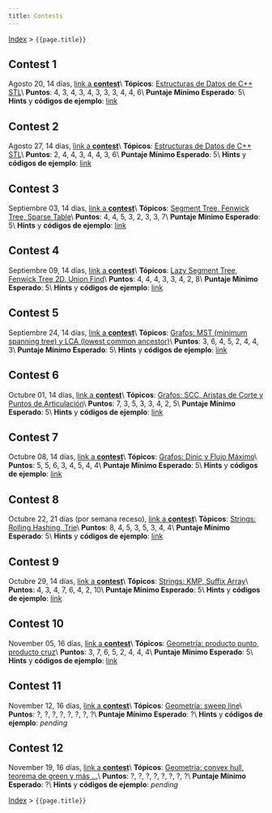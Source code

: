 ```yaml
---
title: Contests
---
```


[Index](index) > ```{{page.title}}```

## Contest 1
Agosto 20, 14 días, [link a **contest**](https://vjudge.net/contest/454536)\\
**Tópicos**: [Estructuras de Datos de C++ STL](resources/data_structures)\\
**Puntos**: 4, 3, 4, 3, 4, 3, 3, 3, 4, 4, 6\\
**Puntaje Mínimo Esperado**: 5\\
**Hints** y **códigos de ejemplo**: [link](hints/contest1)

## Contest 2
Agosto 27, 14 días, [link a **contest**](https://vjudge.net/contest/455777)\\
**Tópicos**: [Estructuras de Datos de C++ STL](resources/data_structures)\\
**Puntos**: 2, 4, 4, 3, 4, 4, 3, 6\\
**Puntaje Mínimo Esperado**: 5\\
**Hints** y **códigos de ejemplo**: [link](hints/contest2)

## Contest 3
Septiembre 03, 14 días, [link a **contest**](https://vjudge.net/contest/456616)\\
**Tópicos**: [Segment Tree, Fenwick Tree, Sparse Table](resources/data_structures)\\
**Puntos**: 4, 4, 5, 3, 2, 3, 3, 7\\
**Puntaje Mínimo Esperado**: 5\\
**Hints** y **códigos de ejemplo**: [link](hints/contest3)

## Contest 4
Septiembre 09, 14 días, [link a **contest**](https://vjudge.net/contest/457527)\\
**Tópicos**: [Lazy Segment Tree, Fenwick Tree 2D, Union Find](resources/data_structures)\\
**Puntos**: 4, 4, 4, 3, 3, 4, 2, 8\\
**Puntaje Mínimo Esperado**: 5\\
**Hints** y **códigos de ejemplo**: [link](hints/contest4)

## Contest 5
Septiembre 24, 14 días, [link a **contest**](https://vjudge.net/contest/459343)\\
**Tópicos**: [Grafos: MST (minimum spanning tree) y LCA (lowest common ancestor)](resources/graphs)\\
**Puntos**: 3, 6, 4, 5, 2, 4, 4, 3\\
**Puntaje Mínimo Esperado**: 5\\
**Hints** y **códigos de ejemplo**: [link](hints/contest5)

## Contest 6
Octubre 01, 14 días, [link a **contest**](https://vjudge.net/contest/460325)\\
**Tópicos**: [Grafos: SCC, Aristas de Corte y Puntos de Articulación](resources/graphs)\\
**Puntos**: 7, 3, 5, 3, 3, 4, 2, 5\\
**Puntaje Mínimo Esperado**: 5\\
**Hints** y **códigos de ejemplo**: [link](hints/contest6)

## Contest 7
Octubre 08, 14 días, [link a **contest**](https://vjudge.net/contest/461489)\\
**Tópicos**: [Grafos: Dinic y Flujo Máximo](resources/graphs)\\
**Puntos**: 5, 5, 6, 3, 4, 5, 4, 4\\
**Puntaje Mínimo Esperado**: 5\\
**Hints** y **códigos de ejemplo**: [link](hints/contest7)

## Contest 8
Octubre 22, 21 días (por semana receso), [link a **contest**](https://vjudge.net/contest/462750)\\
**Tópicos**: [Strings: Rolling Hashing, Trie](resources/strings)\\
**Puntos**: 8, 4, 5, 3, 5, 3, 4, 4\\
**Puntaje Mínimo Esperado**: 5\\
**Hints** y **códigos de ejemplo**: [link](hints/contest8)

## Contest 9
Octubre 29, 14 días, [link a **contest**](https://vjudge.net/contest/465661)\\
**Tópicos**: [Strings: KMP, Suffix Array](resources/strings)\\
**Puntos**: 4, 3, 4, 7, 6, 4, 2, 10\\
**Puntaje Mínimo Esperado**: 5\\
**Hints** y **códigos de ejemplo**: [link](hints/contest9)

## Contest 10
November 05, 16 días, [link a **contest**](https://vjudge.net/contest/467069)\\
**Tópicos**: [Geometría: producto punto, producto cruz](resources/geometry)\\
**Puntos**: 3, 7, 6, 5, 2, 4, 4, 4\\
**Puntaje Mínimo Esperado**: 5\\
**Hints** y **códigos de ejemplo**: [link](hints/contest10)

## Contest 11
November 12, 16 días, [link a **contest**](https://vjudge.net/contest/468442)\\
**Tópicos**: [Geometría: sweep line](resources/geometry)\\
**Puntos**: ?, ?, ?, ?, ?, ?, ?, ?\\
**Puntaje Mínimo Esperado**: ?\\
**Hints** y **códigos de ejemplo**: _pending_

## Contest 12
November 19, 16 días, [link a **contest**](https://vjudge.net/contest/469697)\\
**Tópicos**: [Geometría: convex hull, teorema de green y más ...](resources/geometry)\\
**Puntos**: ?, ?, ?, ?, ?, ?, ?, ?\\
**Puntaje Mínimo Esperado**: ?\\
**Hints** y **códigos de ejemplo**: _pending_

[Index](index) > ```{{page.title}}```
